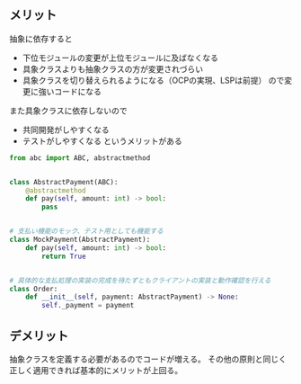 ## メリット

抽象に依存すると
- 下位モジュールの変更が上位モジュールに及ばなくなる
- 具象クラスよりも抽象クラスの方が変更されづらい
- 具象クラスを切り替えられるようになる（OCPの実現、LSPは前提）
ので変更に強いコードになる

また具象クラスに依存しないので
- 共同開発がしやすくなる
- テストがしやすくなる
というメリットがある

```python
from abc import ABC, abstractmethod


class AbstractPayment(ABC):
    @abstractmethod
    def pay(self, amount: int) -> bool:
        pass


# 支払い機能のモック、テスト用としても機能する
class MockPayment(AbstractPayment):
    def pay(self, amount: int) -> bool:
        return True


# 具体的な支払処理の実装の完成を待たずともクライアントの実装と動作確認を行える
class Order:
    def __init__(self, payment: AbstractPayment) -> None:
        self._payment = payment
```

## デメリット

抽象クラスを定義する必要があるのでコードが増える。
その他の原則と同じく正しく適用できれば基本的にメリットが上回る。